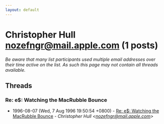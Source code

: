 ```yaml
---
layout: default
---
```


# Christopher Hull <nozefngr@mail.apple.com> (1 posts)

_Be aware that many list participants used multiple email addresses over their time active on the list. As such this page may not contain all threads available._

## Threads

### Re: e$: Watching the MacRubble Bounce
+ 1996-08-07 (Wed, 7 Aug 1996 19:50:54 +0800) - [Re: e$: Watching the MacRubble Bounce](/archive/1996/08/4f77e0e30d7e0e15f65f30d2afe0b8195c0c3adbc642cf9357c84d26a2142f34) - _Christopher Hull \<nozefngr@mail.apple.com\>_

